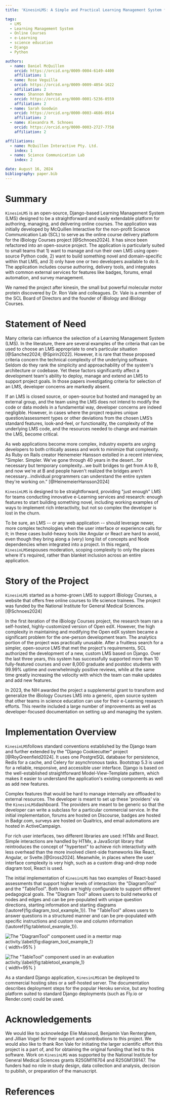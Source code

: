 ```yaml
---
title: 'KinesinLMS: A Simple and Practical Learning Management System for (Very) Small Teams'

tags:
  - LMS
  - Learning Management System
  - Online Courses
  - e-Learning
  - science education
  - Django
  - Python

authors:
  - name: Daniel McQuillen
    orcid: https://orcid.org/0009-0004-6149-4400
    affiliation: 1
  - name: Rose Veguilla
    orcid: https://orcid.org/0009-0009-4054-1622
    affiliation: 2
  - name: Shannon Behrman
    orcid: https://orcid.org/0000-0001-5236-0559
    affiliation: 2
  - name: Sarah Goodwin
    orcid: https://orcid.org/0000-0003-4686-0914
    affiliation: 2
  - name: Alexandra M. Schnoes
    orcid: https://orcid.org/0000-0003-2727-7758
    affiliation: 2

affiliations:
  - name: McQuillen Interactive Pty. Ltd.
    index: 1
  - name: Science Communication Lab
    index: 2

date: August 16, 2024
bibliography: paper.bib
---
```


# Summary

``KinesinLMS`` is an open-source, Django-based Learning Management System (LMS) designed to be a straightforward and easily extendable platform for authoring, managing, and delivering online courses. The application was initially developed by McQuillen Interactive for the non-profit Science Communication Lab (SCL) to serve as the online course delivery platform for the iBiology Courses project [@Schnoes2024]. It has since been refactored into an open-source project. The application is particularly suited to small teams that 1) want to manage and run their own LMS using open-source Python code, 2) want to build something novel and domain-specific within that LMS, and 3) only have one or two developers available to do it. The application includes course authoring, delivery tools, and integrates with common external services for features like badges, forums, email automation, and survey management.

We named the project after kinesin, the small but powerful molecular motor protein discovered by Dr. Ron Vale and colleagues. Dr. Vale is a member of the SCL Board of Directors and the founder of iBiology and iBiology Courses.

# Statement of Need

Many criteria can influence the selection of a Learning Management System (LMS). In the literature, there are several examples of the criteria that can be used to choose an LMS appropriate to one’s particular situation [@Sanchez2024; @Spirin2022]. However, it is rare that these proposed criteria concern the technical complexity of the underlying software. Seldom do they rank the simplicity and approachability of the system's architecture or codebase. Yet these factors significantly affect a development team's ability to deploy, manage and extend an LMS to support project goals. In those papers investigating criteria for selection of an LMS, developer concerns are markedly absent.

If an LMS is closed source, or open-source but hosted and managed by an external group, and the team using the LMS does not intend to modify the code or data models in a fundamental way, developer concerns are indeed negligible. However, in cases where the project requires unique question/assessment types or other deviations from the chosen LMS’s standard features, look-and-feel, or functionality, the complexity of the underlying LMS code, and the resources needed to change and maintain the LMS, become critical.

As web applications become more complex, industry experts are urging developers to both critically assess and work to minimize that complexity. As Ruby on Rails creator Heinemeier Hansson extolled in a recent interview, "Simpler. Simpler. We've gone through 40 years in the desert…for necessary but temporary complexity…we built bridges to get from A to B, and now we're at B and people haven't realized the bridges aren't necessary…individual programmers can understand the entire system they're working on.” [@HeinemeierHansson2024]

``KinesinLMS`` is designed to be straightforward, providing "just enough" LMS for teams conducting innovative e-Learning services and research: enough features to start building something novel, including working examples of ways to implement rich interactivity, but not so complex the developer is lost in the churn.

To be sure, an LMS -- or any web application -- should leverage newer, more complex technologies when the user interface or experience calls for it; in these cases build-heavy tools like Angular or React are hard to avoid, even though they bring along a (very) long list of concepts and Node dependencies when integrated into a project. In this regard, ``KinesinLMS``espouses moderation, scoping complexity to only the places where it's required, rather than blanket inclusion across an entire application.

# Story of the Project

``KinesinLMS`` started as a home-grown LMS to support iBiology Courses, a website that offers free online courses to life science trainees. The project was funded by the National Institute for General Medical Sciences. [@Schnoes2024]

In the first iteration of the iBiology Courses project, the research team ran a self-hosted, highly-customized version of Open edX. However, the high complexity in maintaining and modifying the Open edX system became a significant problem for the one-person development team. The analytics portion of the project was practically unusable. After a fruitless search for a simpler, open-source LMS that met the project's requirements, SCL authorized the development of a new,  custom LMS based on Django. Over the last three years, this system has successfully supported more than 10 fully-featured courses and over 8,000 graduate and postdoc students with 99.99% uptime and overwhelmingly positive reviews, while at the same time greatly increasing the velocity with which the team can make updates and add new features.

In 2023, the NIH awarded the project a supplemental grant to transform and generalize the iBiology Courses LMS into a generic, open source system that other teams in science education can use for their e-Learning research efforts. This rewrite included a large number of improvements as well as developer-focused documentation on setting up and managing the system.

# Implementation Overview

``KinesinLMS``follows standard conventions established by the Django team and further extended by the "Django Cookiecutter" project [@RoyGreenfield2024]. It uses one PostgreSQL database for persistence, Redis for a cache, and Celery for asynchronous tasks. Bootstrap 5.3 is used for a reliable, responsive, and accessible user interface. Django is based on the well-established straightforward Model-View-Template pattern, which makes it easier to understand the application's existing components as well as add new features.

Complex features that would be hard to manage internally are offloaded to external resources. The developer is meant to set up these 'providers' via the ``KinesinLMS``dashboard. The providers are meant to be generic so that the developer can write a subclass for a particular commercial service. In the initial implementation, forums are hosted on Discourse, badges are hosted in Badgr.com, surveys are hosted on Qualtrics, and email automations are hosted in ActiveCampaign.

For rich user interfaces, two different libraries are used: HTMx and React. Simple interactions are handled by HTMx, a JavaScript library that reintroduces the concept of "hypertext" to achieve rich interactivity with less overhead than the more involved client-side frameworks like React, Angular, or Svelte.[@Gross2024]. Meanwhile, in places where the user interface complexity is very high, such as a custom drag-and-drop node diagram tool, React is used.

The initial implementation of ``KinesinLMS`` has two examples of React-based assessments that support higher levels of interaction: the "DiagramTool" and the "TableTool".  Both tools are highly configurable to support different pedagogical goals. The "Diagram Tool" allows users to build networks of nodes and edges and can be pre-populated with unique question directions, starting information and starting diagrams (\autoref{fig:diagram_tool_example_1}). The "TableTool" allows users to answer questions in a structured manner and can be pre-populated with specific instructions and custom row and column information (\autoref{fig:tabletool_example_1}).

![The "DiagramTool" component used in a mentor map activity.\label{fig:diagram_tool_example_1}](images/diagram_tool_example_1.png){ width=95% }

![The "TableTool" component used in an evaluation activity.\label{fig:tabletool_example_1}](images/tabletool_example_1.png){ width=95% }

As a standard Django application, ``KinesinLMS``can be deployed to commercial hosting sites or a self-hosted server. The documentation describes deployment steps for the popular Heroku service, but any hosting platform suited to standard Django deployments (such as Fly.io or Render.com) could be used.

# Acknowledgements

We would like to acknowledge Elie Maksoud, Benjamin Van Renterghem, and Jillian Vogel for their support and contributions to this project. We would also like to thank Ron Vale for initiating the larger scientific effort this project is a part of, and for obtaining the original funding that led to this software. Work on ``KinesinLMS`` was supported by the National Institute for General Medical Sciences grants R25GM116704 and R25GM139147. The funders had no role in study design, data collection and analysis, decision to publish, or preparation of the manuscript.

# References
